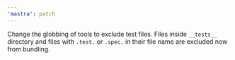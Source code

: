 ```yaml
---
'mastra': patch
---
```


Change the globbing of tools to exclude test files. Files inside `__tests__` directory and files with `.test.` or `.spec.` in their file name are excluded now from bundling.
